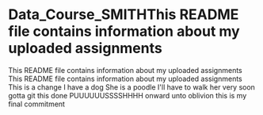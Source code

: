 # Data_Course_SMITHThis README file contains information about my uploaded assignments
This README file contains information about my uploaded assignments
This README file contains information about my uploaded assignments
This is a change
I have a dog
She is a poodle
I'll have to walk  her very soon
gotta git this done
PUUUUUUSSSSHHHH
onward unto oblivion
this is my final commitment
